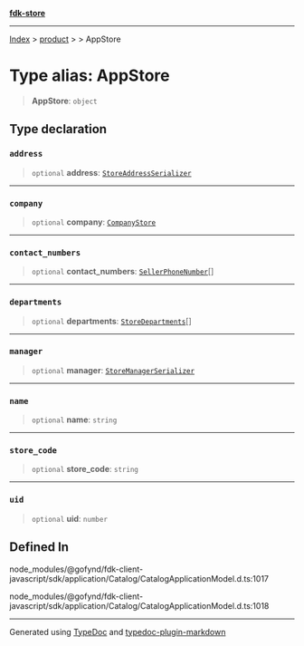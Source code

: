 [**fdk-store**](../../../README.md)
***

[Index](../../../API.md) > [product](../../README.md) > [<internal>](../README.md) > AppStore

# Type alias: AppStore

> **AppStore**: `object`

## Type declaration

### `address`

> `optional` **address**: [`StoreAddressSerializer`](type-alias.StoreAddressSerializer.md)

***

### `company`

> `optional` **company**: [`CompanyStore`](type-alias.CompanyStore.md)

***

### `contact_numbers`

> `optional` **contact\_numbers**: [`SellerPhoneNumber`](type-alias.SellerPhoneNumber.md)[]

***

### `departments`

> `optional` **departments**: [`StoreDepartments`](type-alias.StoreDepartments.md)[]

***

### `manager`

> `optional` **manager**: [`StoreManagerSerializer`](type-alias.StoreManagerSerializer.md)

***

### `name`

> `optional` **name**: `string`

***

### `store_code`

> `optional` **store\_code**: `string`

***

### `uid`

> `optional` **uid**: `number`

## Defined In

node\_modules/@gofynd/fdk-client-javascript/sdk/application/Catalog/CatalogApplicationModel.d.ts:1017

node\_modules/@gofynd/fdk-client-javascript/sdk/application/Catalog/CatalogApplicationModel.d.ts:1018

***
Generated using [TypeDoc](https://typedoc.org/) and [typedoc-plugin-markdown](https://www.npmjs.com/package/typedoc-plugin-markdown)
